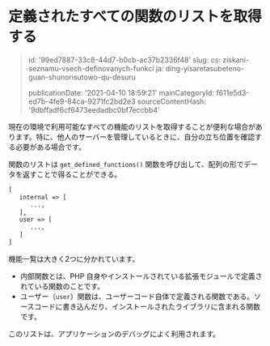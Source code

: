 定義されたすべての関数のリストを取得する
====================

> id: '99ed7887-33c8-44d7-b0cb-ac37b2336f48'
> slug:
> 	cs: ziskani-seznamu-vsech-definovanych-funkci
> 	ja: ding-yisaretasubeteno-guan-shunorisutowo-qu-desuru
> 
> publicationDate: '2021-04-10 18:59:21'
> mainCategoryId: f611e5d3-ed7b-4fe9-84ca-9271fc2bd2e3
> sourceContentHash: '9dbffadf6cf6473eedadbc0bf7eccbb4'

現在の環境で利用可能なすべての機能のリストを取得することが便利な場合があります。特に、他人のサーバーを管理しているときに、自分の立ち位置を確認する必要がある場合です。

関数のリストは `get_defined_functions()` 関数を呼び出して、配列の形でデータを返すことで得ることができる。

```txt
[
   internal => [
      ...,
   ],
   user => [
      ...,
   ]
]
```

機能一覧は大きく2つに分かれています。

- 内部関数とは、PHP 自身やインストールされている拡張モジュールで定義されている関数のことです。
- ユーザー（`user`）関数は、ユーザーコード自体で定義される関数である。ソースコードに書き込んだり、インストールされたライブラリに含まれる関数です。

このリストは、アプリケーションのデバッグによく利用されます。

